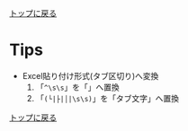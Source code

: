[トップに戻る](../index.md)

# Tips

- Excel貼り付け形式(タブ区切り)へ変換
	1. 「`^\s\s`」を「」へ置換
	1. 「`(└|├|│|\s\s)`」を「タブ文字」へ置換

[トップに戻る](../index.md)
